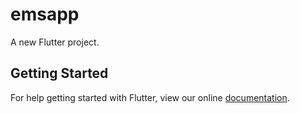 # emsapp

A new Flutter project.

## Getting Started

For help getting started with Flutter, view our online
[documentation](https://flutter.io/).
